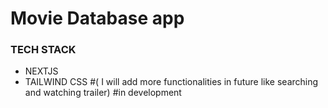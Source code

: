 # Movie Database app

### TECH STACK
- NEXTJS
- TAILWIND CSS
  #( I will add more functionalities in future like searching and watching trailer)
  #in development
